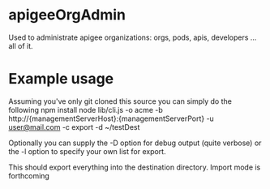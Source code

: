 # apigeeOrgAdmin
Used to administrate apigee organizations: orgs, pods, apis, developers ... all of it.

# Example usage
Assuming you've only git cloned this source you can simply do the following
  npm install
  node lib/cli.js -o acme -b http://{managementServerHost}:{managementServerPort} -u user@mail.com -c export -d ~/testDest

Optionally you can supply the -D option for debug output (quite verbose) or the -l option to specify your own list for export.

This should export everything into the destination directory. Import mode is forthcoming
